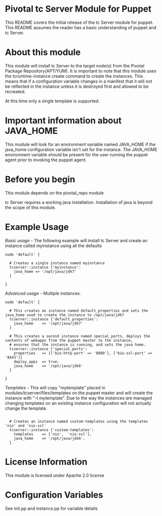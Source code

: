 # Pivotal tc Server Module for Puppet

This README covers the initial release of the tc Server module for puppet. This README assumes the reader has a basic understanding of puppet and tc Server.

# About this module

This module will install tc Server to the target node(s) from the Pivotal Package Repository(APT/YUM). It is important to note that this module uses the tcruntime-instance create command to create the instances. This means that if a configuration variable changes in a manifest that it will not be reflected in the instance unless it is destroyed first and allowed to be recreated.

At this time only a single template is supported. 

# Important information about JAVA\_HOME

This module will look for an environment variable named JAVA\_HOME if the java\_home configuration variable isn't set for the instance. The JAVA\_HOME environment variable should be present for the user running the puppet agent prior to invoking the puppet agent. 

# Before you begin

This module depends on the pivotal\_repo module 

tc Server requires a working java installation. Installation of java is beyond the scope of this module.

# Example Usage

*Basic usage* - The following example will install tc Server and create an instance called myinstance using all the defaults

```puppet
node 'default' {

  # Creates a single instance named myinstance
  tcserver::instance {'myinstance':
    java_home => '/opt/java/jdk7'
  }

}
```

*Advanced usage* - Multiple instances.

```puppet
node 'default' {
 
  # This creates an instance named default_properties and sets the java_home used to create the instance to /opt/java/jdk7
  tcserver::instance {'default_properties':
    java_home    => '/opt/java/jdk7'
  }

  # This creates a second instance named special_ports, deploys the contents of webapps from the puppet master to the instance,
  # ensures that the instance is running, and sets the java home. 
  tcserver::instance {'special_ports':
    properties   => [['bio-http-port' => '8080'], ['bio-ssl-port' => '8443']]
    deploy_apps  => true,
    java_home    => '/opt/java/jdk6'
  }

}
```

*Templates* - This will copy "mytemplate" placed in modules/tcserver/files/templates on the puppet master and will create the instance with "-t mytemplate".  Due to the way the instances are managed changing templates on an existing instance configuration will not actually change the template. 

```puppet

  # Creates an instance named custom-templates using the templates 'nio' and 'nio-ssl'
  tcserver::instance {'custom-templates':
    templates    => ['nio',  'nio-ssl'],
    java_home    => '/opt/java/jdk6',
  }
```

# License Information

This module is licensed under Apache 2.0 license

# Configuration Variables

See init.pp and instance.pp for variable details

